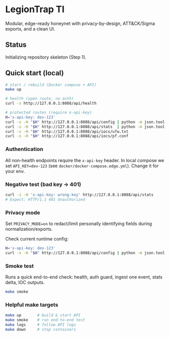 # LegionTrap TI
Modular, edge-ready honeynet with privacy-by-design, ATT&CK/Sigma exports, and a clean UI.

## Status
Initializing repository skeleton (Step 1).

## Quick start (local)
```bash
# start / rebuild (Docker compose + API)
make up

# health (open route, no auth)
curl -s http://127.0.0.1:8088/api/health

# protected routes (require x-api-key)
H='x-api-key: dev-123'
curl -s -H "$H" http://127.0.0.1:8088/api/config | python -m json.tool
curl -s -H "$H" http://127.0.0.1:8088/api/stats  | python -m json.tool
curl -s -H "$H" http://127.0.0.1:8088/api/iocs/ufw.txt
curl -s -H "$H" http://127.0.0.1:8088/api/iocs/pf.conf
```

### Authentication
All non-health endpoints require the `x-api-key` header.
In local compose we set `API_KEY=dev-123` (see `docker/docker-compose.edge.yml`). Change it for your env.

### Negative test (bad key → 401)
```bash
curl -i -H 'x-api-key: wrong-key' http://127.0.0.1:8088/api/stats
# Expect: HTTP/1.1 401 Unauthorized
```

### Privacy mode
Set `PRIVACY_MODE=on` to redact/limit personally identifying fields during normalization/exports.

Check current runtime config:
```bash
H='x-api-key: dev-123'
curl -s -H "$H" http://127.0.0.1:8088/api/config | python -m json.tool
```

### Smoke test
Runs a quick end-to-end check: health, auth guard, ingest one event, stats delta, IOC outputs.
```bash
make smoke
```

### Helpful make targets
```bash
make up       # build & start API
make smoke    # run end-to-end test
make logs     # follow API logs
make down     # stop containers
```
